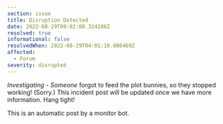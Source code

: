```yaml
---
section: issue
title: Disruption Detected
date: 2022-08-29T09:02:08.324186Z
resolved: true
informational: false
resolvedWhen: 2022-08-29T04:01:18.086469Z
affected:
  - Forum
severity: disrupted
---
```

*Investigating* - _Someone_ forgot to feed the plot bunnies, so they stopped working! (Sorry.) This incident post will be updated once we have more information. Hang tight!

This is an automatic post by a monitor bot.
        